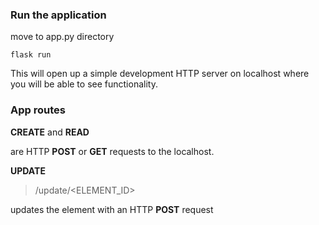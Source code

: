 
### Run the application
move to app.py directory
```
flask run
```
This will open up a simple development HTTP server on localhost where you will be able to see functionality.


### App routes

**CREATE** and **READ** 

are HTTP **POST** or **GET** requests to the localhost.

**UPDATE** 
> /update/<ELEMENT_ID>

updates the element with an HTTP **POST** request
